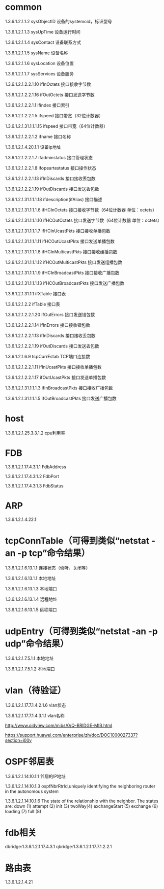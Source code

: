 # common

1.3.6.1.2.1.1.2 sysObjectID 设备的systemoid，标识型号

1.3.6.1.2.1.1.3 sysUpTime 设备运行时间

1.3.6.1.2.1.1.4 sysContact 设备联系方式

1.3.6.1.2.1.1.5 sysName 设备名称

1.3.6.1.2.1.1.6 sysLocation 设备位置

1.3.6.1.2.1.1.7 sysServices 设备服务

1.3.6.1.2.1.2.2.1.10 ifInOctets 接口接收字节数

1.3.6.1.2.1.2.2.1.16 ifOutOctets 接口发送字节数

1.3.6.1.2.1.2.2.1.1 ifindex 接口索引

1.3.6.1.2.1.2.2.1.5 ifspeed 接口带宽（32位计数器）

1.3.6.1.2.1.31.1.1.1.15 ifspeed 接口带宽（64位计数器）

1.3.6.1.2.1.2.2.1.2 ifname 接口名称

1.3.6.1.2.1.4.20.1.1 设备ip地址

1.3.6.1.2.1.2.2.1.7 ifadminstatus 接口管理状态

1.3.6.1.2.1.2.2.1.8 ifopeartestatus 接口操作状态

1.3.6.1.2.1.2.2.1.13 ifInDiscards 接口接收丢包数

1.3.6.1.2.1.2.2.1.19 ifOutDiscards 接口发送丢包数

1.3.6.1.2.1.31.1.1.1.18 ifdescription(ifAlias) 接口描述

1.3.6.1.2.1.31.1.1.1.6 ifHCInOctets 接口接收字节数（64位计数器 单位：octets）

1.3.6.1.2.1.31.1.1.1.10 ifHCOutOctets 接口发送字节数（64位计数器 单位：octets）

1.3.6.1.2.1.31.1.1.1.7 ifHCInUcastPkts 接口接收单播包数

1.3.6.1.2.1.31.1.1.1.11 ifHCOutUcastPkts 接口发送单播包数

1.3.6.1.2.1.31.1.1.1.8 ifHCInMulticastPkts 接口接收组播包数

1.3.6.1.2.1.31.1.1.1.12 ifHCOutMulticastPkts 接口发送组播包数

1.3.6.1.2.1.31.1.1.1.9 ifHCInBroadcastPkts 接口接收广播包数

1.3.6.1.2.1.31.1.1.1.13 ifHCOutBroadcastPkts 接口发送广播包数

1.3.6.1.2.1.31.1.1 ifXTable 接口表

1.3.6.1.2.1.2.2 ifTable 接口表

1.3.6.1.2.1.2.2.1.20 ifOutErrors 接口发送错包数

1.3.6.1.2.1.2.2.1.14 ifInErrors 接口接收错包数

1.3.6.1.2.1.2.2.1.13 ifInDiscards 接口接收丢包数

1.3.6.1.2.1.2.2.1.19 ifOutDiscards 接口发送丢包数

1.3.6.1.2.1.6.9 tcpCurrEstab TCP端口连接数

1.3.6.1.2.1.2.2.1.11 ifInUcastPkts 接口接收单播包数

1.3.6.1.2.1.2.2.1.17 ifOutUcastPkts 接口发送单播包数

1.3.6.1.2.1.31.1.1.1.3 ifInBroadcastPkts 接口接收广播包数

1.3.6.1.2.1.31.1.1.1.5 ifOutBroadcastPkts 接口发送广播包数

# host

1.3.6.1.2.1.25.3.3.1.2 cpu利用率

# FDB

1.3.6.1.2.1.17.4.3.1.1  FdbAddress

1.3.6.1.2.1.17.4.3.1.2 FdbPort

1.3.6.1.2.1.17.4.3.1.3 FdbStatus

# ARP

1.3.6.1.2.1.4.22.1   

# tcpConnTable（可得到类似“netstat -an -p tcp”命令结果）

1.3.6.1.2.1.6.13.1.1 连接状态（侦听，关闭等）

1.3.6.1.2.1.6.13.1.1 本地地址

1.3.6.1.2.1.6.13.1.3 本地端口

1.3.6.1.2.1.6.13.1.4 远程地址

1.3.6.1.2.1.6.13.1.5 远程端口

# udpEntry（可得到类似“netstat -an -p udp”命令结果）

1.3.6.1.2.1.7.5.1.1 本地地址

1.3.6.1.2.1.7.5.1.2 本地端口

# vlan（待验证）

1.3.6.1.2.1.17.7.1.4.2.1.6 vlan状态

1.3.6.1.2.1.17.7.1.4.3.1.1 vlan名称

http://www.oidview.com/mibs/0/Q-BRIDGE-MIB.html

https://support.huawei.com/enterprise/zh/doc/DOC1000027337?section=j00y

# OSPF邻居表

1.3.6.1.2.1.14.10.1.1 邻居的IP地址

1.3.6.1.2.1.14.10.1.3 ospfNbrRtrId,uniquely identifying the neighboring router in the autonomous system

1.3.6.1.2.1.14.10.1.6  	The state of the relationship with the neighbor. The states are: down (1) attempt (2) init (3)      twoWay(4)  exchangeStart (5)   exchange (6)  loading (7)  full (8)

# fdb相关

dbridge:1.3.6.1.2.1.17.4.3.1
qbridge:1.3.6.1.2.1.17.7.1.2.2.1

# 路由表

1.3.6.1.2.1.4.21



